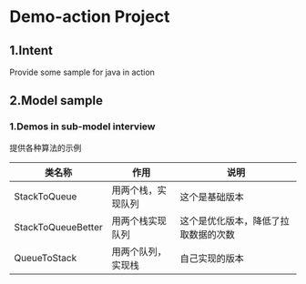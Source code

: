 # Demo-action Project

## 1.Intent

Provide some sample for java in action

## 2.Model sample

### 1.Demos in sub-model interview

提供各种算法的示例

类名称 | 作用 | 说明
---|---|---
StackToQueue | 用两个栈，实现队列 | 这个是基础版本
StackToQueueBetter | 用两个栈实现队列 | 这个是优化版本，降低了拉取数据的次数
QueueToStack | 用两个队列，实现栈 | 自己实现的版本
